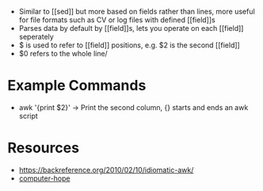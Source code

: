- Similar to [[sed]] but more based on fields rather than lines, more useful for file formats such as CV or log files with defined [[field]]s
- Parses data by default by [[field]]s, lets you operate on each [[field]] seperately
- $ is used to refer to [[field]] positions, e.g. $2 is the second [[field]]
- $0 refers to the whole line/

# Example Commands
- awk '{print $2}' -> Print the second column, {} starts and ends an awk script

# Resources
- https://backreference.org/2010/02/10/idiomatic-awk/
- [computer-hope](https://www.computerhope.com/unix/uawk.htm)
